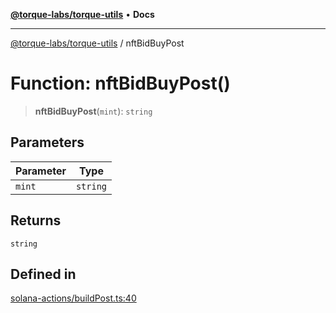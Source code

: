 [**@torque-labs/torque-utils**](../README.md) • **Docs**

***

[@torque-labs/torque-utils](../README.md) / nftBidBuyPost

# Function: nftBidBuyPost()

> **nftBidBuyPost**(`mint`): `string`

## Parameters

| Parameter | Type |
| ------ | ------ |
| `mint` | `string` |

## Returns

`string`

## Defined in

[solana-actions/buildPost.ts:40](https://github.com/torque-labs/torque-utils/blob/a612e615fa21888d00ebb7bf70f9910fab4be80a/solana-actions/buildPost.ts#L40)

